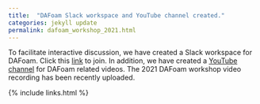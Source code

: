 ```yaml
---
title:  "DAFoam Slack workspace and YouTube channel created."
categories: jekyll update
permalink: dafoam_workshop_2021.html
---
```


To facilitate interactive discussion, we have created a Slack workspace for DAFoam. Click this [link](https://join.slack.com/t/dafoam/shared_invite/zt-rtjjj940-g1n4EZNkAoenxyi6Qb~hyw) to join. In addition, we have created a [YouTube channel](https://www.youtube.com/channel/UCr9SKeQBuntzYf-3ubtfzmQ) for DAFoam related videos. The 2021 DAFoam workshop video recording has been recently uploaded.


{% include links.html %}
